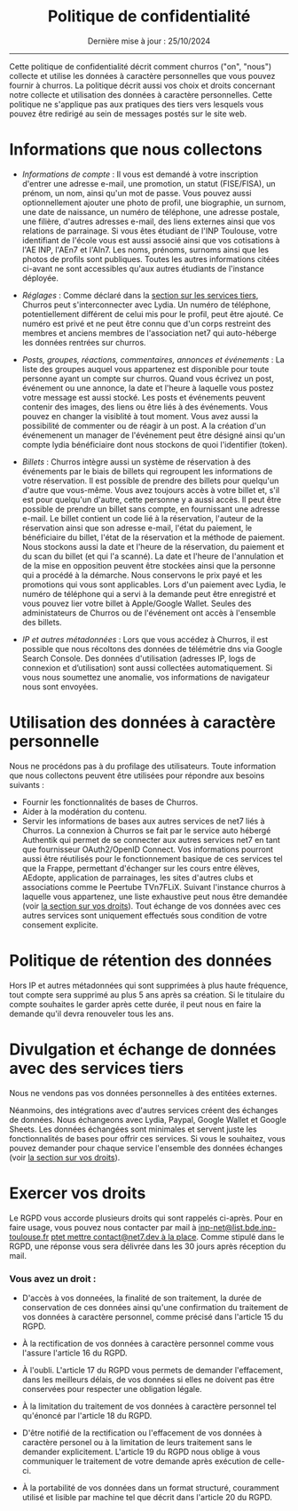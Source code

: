 <!--
    doc CNIL
- https://www.cnil.fr/fr/reglement-europeen-protection-donnees
- https://www.cnil.fr/fr/passer-laction/les-durees-de-conservation-des-donnees

    Exemples de bons élèves
- https://talents.ssi.gouv.fr/pages/politique-de-confidentialite-0c7787af-36a3-4e13-8dbb-233c975ee4de
- https://mastodon.social/privacy-policy
- https://posteo.de/fr/site/declaration_protection_donnees
-->

# <center> Politique de confidentialité </center>

<center> Dernière mise à jour : 25/10/2024 </center>

---

Cette politique de confidentialité décrit comment churros ("on", "nous") collecte et utilise les données à caractère personnelles que vous pouvez fournir à churros. La politique décrit aussi vos choix et droits concernant notre collecte et utilisation des données à caractère personnelles. Cette politique ne s'applique pas aux pratiques des tiers vers lesquels vous pouvez être redirigé au sein de messages postés sur le site web.

# Informations que nous collectons

- _Informations de compte_ : Il vous est demandé à votre inscription d'entrer une adresse e-mail, une promotion, un statut (FISE/FISA), un prénom, un nom, ainsi qu'un mot de passe. Vous pouvez aussi optionnellement ajouter une photo de profil, une biographie, un surnom, une date de naissance, un numéro de téléphone, une adresse postale, une filière, d'autres adresses e-mail, des liens externes ainsi que vos relations de parrainage. Si vous êtes étudiant de l'INP Toulouse, votre identifiant de l'école vous est aussi associé ainsi que vos cotisations à l'AE INP, l'AEn7 et l'AIn7. Les noms, prénoms, surnoms ainsi que les photos de profils sont publiques. Toutes les autres informations citées ci-avant ne sont accessibles qu'aux autres étudiants de l'instance déployée.

- _Réglages_ : Comme déclaré dans la [section sur les services tiers](#divulgation-et-échange-de-données-avec-des-services-tiers), Churros peut s'interconnecter avec Lydia. Un numéro de téléphone, potentiellement différent de celui mis pour le profil, peut être ajouté. Ce numéro est privé et ne peut être connu que d'un corps restreint des membres et anciens membres de l'association net7 qui auto-héberge les données rentrées sur churros.

- _Posts, groupes, réactions, commentaires, annonces et événements_ : La liste des groupes auquel vous appartenez est disponible pour toute personne ayant un compte sur churros. Quand vous écrivez un post, événement ou une annonce, la date et l'heure à laquelle vous postez votre message est aussi stocké. Les posts et événements peuvent contenir des images, des liens ou être liés à des événements. Vous pouvez en changer la visiblité à tout moment. Vous avez aussi la possibilité de commenter ou de réagir à un post. A la création d'un événemenent un manager de l'événement peut être désigné ainsi qu'un compte lydia bénéficiaire dont nous stockons de quoi l'identifier (token).

- _Billets_ : Churros intègre aussi un système de réservation à des événements par le biais de billets qui regroupent les informations de votre réservation. Il est possible de prendre des billets pour quelqu'un d'autre que vous-même. Vous avez toujours accès à votre billet et, s'il est pour quelqu'un d'autre, cette personne y a aussi accès. Il peut être possible de prendre un billet sans compte, en fournissant une adresse e-mail. Le billet contient un code lié à la réservation, l'auteur de la réservation ainsi que son adresse e-mail, l'état du paiement, le bénéficiaire du billet, l'état de la réservation et la méthode de paiement. Nous stockons aussi la date et l'heure de la réservation, du paiement et du scan du billet (et qui l'a scanné). La date et l'heure de l'annulation et de la mise en opposition peuvent être stockées ainsi que la personne qui a procédé à la démarche. Nous conservons le prix payé et les promotions qui vous sont applicables. Lors d'un paiement avec Lydia, le numéro de téléphone qui a servi à la demande peut être enregistré et vous pouvez lier votre billet à Apple/Google Wallet. Seules des administateurs de Churros ou de l'événement ont accès à l'ensemble des billets.

- _IP et autres métadonnées_ : Lors que vous accédez à Churros, il est possible que nous récoltons des données de télémétrie dns via Google Search Console. Des données d'utilisation (adresses IP, logs de connexion et d’utilisation) sont aussi collectées automatiquement. Si vous nous soumettez une anomalie, vos informations de navigateur nous sont envoyées.

# Utilisation des données à caractère personnelle

Nous ne procédons pas à du profilage des utilisateurs. Toute information que nous collectons peuvent être utilisées pour répondre aux besoins suivants :

- Fournir les fonctionnalités de bases de Churros.
- Aider à la modération du contenu.
- Servir les informations de bases aux autres services de net7 liés à Churros. La connexion à Churros se fait par le service auto hébergé Authentik qui permet de se connecter aux autres services net7 en tant que fournisseur OAuth2/OpenID Connect. Vos informations pourront aussi être réutilisés pour le fonctionnement basique de ces services tel que la Frappe, permettant d'échanger sur les cours entre élèves, AEdopte, application de parrainages, les sites d'autres clubs et associations comme le Peertube TVn7FLiX. Suivant l'instance churros à laquelle vous appartenez, une liste exhaustive peut nous être demandée (voir [la section sur vos droits](#exercer-vos-droits)). Tout échange de vos données avec ces autres services sont uniquement effectués sous condition de votre consement explicite.

# Politique de rétention des données

Hors IP et autres métadonnées qui sont supprimées à plus haute fréquence, tout compte sera supprimé au plus 5 ans après sa création. Si le titulaire du compte souhaites le garder après cette durée, il peut nous en faire la demande qu'il devra renouveler tous les ans.

# Divulgation et échange de données avec des services tiers

Nous ne vendons pas vos données personnelles à des entitées externes.

Néanmoins, des intégrations avec d'autres services créent des échanges de données. Nous échangeons avec Lydia, Paypal, Google Wallet et Google Sheets. Les données échangées sont minimales et servent juste les fonctionnalités de bases pour offrir ces services. Si vous le souhaitez, vous pouvez demander pour chaque service l'ensemble des données échanges (voir [la section sur vos droits](#exercer-vos-droits)).

# Exercer vos droits

Le RGPD vous accorde plusieurs droits qui sont rappelés ci-après. Pour en faire usage, vous pouvez nous contacter par mail à inp-net@list.bde.inp-toulouse.fr <ins>ptet mettre contact@net7.dev à la place</ins>. Comme stipulé dans le RGPD, une réponse vous sera délivrée dans les 30 jours après réception du mail.

### Vous avez un droit :

- D'accès à vos donneées, la finalité de son traitement, la durée de conservation de ces données ainsi qu'une confirmation du traitement de vos données à caractère personnel, comme précisé dans l'article 15 du RGPD.

- À la rectification de vos données à caractère personnel comme vous l'assure l'article 16 du RGPD.

- À l'oubli. L'article 17 du RGPD vous permets de demander l'effacement, dans les meilleurs délais, de vos données si elles ne doivent pas être conservées pour respecter une obligation légale.
- À la limitation du traitement de vos données à caractère personnel tel qu'énoncé par l'article 18 du RGPD.

- D'être notifié de la rectification ou l'effacement de vos données à caractère personel ou à la limitation de leurs traitement sans le demander explicitement. L'article 19 du RGPD nous oblige à vous communiquer le traitement de votre demande après exécution de celle-ci.

- À la portabilité de vos données dans un format structuré, couramment utilisé et lisible par machine tel que décrit dans l'article 20 du RGPD.
